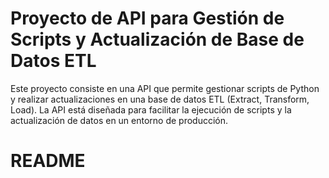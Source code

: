 
# Proyecto de API para Gestión de Scripts y Actualización de Base de Datos ETL
Este proyecto consiste en una API que permite gestionar scripts de Python y realizar actualizaciones en una base de datos ETL (Extract, Transform, Load). La API está diseñada para facilitar la ejecución de scripts y la actualización de datos en un entorno de producción.

# README

